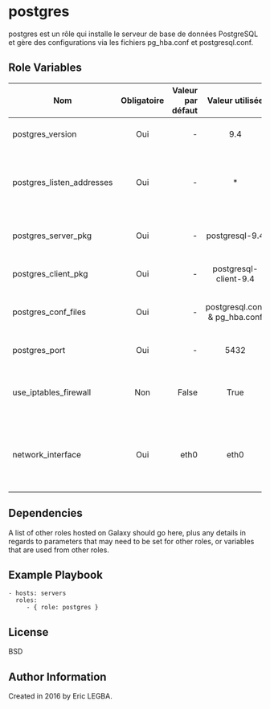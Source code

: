postgres
=========

postgres est un rôle qui installe le serveur de base de données PostgreSQL et gère des configurations via les fichiers pg_hba.conf et postgresql.conf.

Role Variables
--------------

| Nom	        | Obligatoire	| Valeur par défaut  | Valeur utilisée	| Description|
| ------------- |:-------------:| ------------------:|:--------:|:-----------|
|postgres_version| Oui|-|9.4|Version de PostgreSQL à installer.|
|postgres_listen_addresses|Oui|-|*|Liste des adresses IP qui peuvent interroger la base de données.|
|postgres_server_pkg|Oui|-|postgresql-9.4|Nom du package du serveur PostgreSQL.|
|postgres_client_pkg|Oui|-|postgresql-client-9.4|Nom du package du client PSQL.|
|postgres_conf_files|Oui|-|postgresql.conf & pg_hba.conf|Liste des fichiers de configurations à déployer.|
|postgres_port|Oui|-|5432|Port d'écoute de la base de données.|
|use_iptables_firewall|Non|False|True|Si `True`, une tâche ouvre le port `postgres_port` via iptables.|
|network_interface|Oui|eth0|eth0|Interface réseau sur lequel les règles Iptables seront appliquées.|

Dependencies
------------

A list of other roles hosted on Galaxy should go here, plus any details in regards to parameters that may need to be set for other roles, or variables that are used from other roles.

Example Playbook
----------------

    - hosts: servers
      roles:
         - { role: postgres }

License
-------

BSD

Author Information
------------------

Created in 2016 by Eric LEGBA.